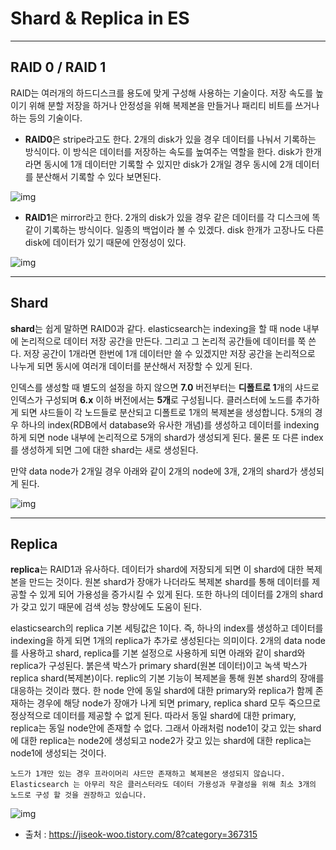 # Shard & Replica in ES 

 

------

## RAID 0 / RAID 1

 RAID는 여러개의 하드디스크를 용도에 맞게 구성해 사용하는 기술이다. 저장 속도를 높이기 위해 분할 저장을 하거나 안정성을 위해 복제본을 만들거나 패리티 비트를 쓰거나 하는 등의 기술이다.

*  **RAID0**은 stripe라고도 한다. 2개의 disk가 있을 경우 데이터를 나눠서 기록하는 방식이다. 이 방식은 데이터를 저장하는 속도를 높여주는 역할을 한다. disk가 한개라면 동시에 1개 데이터만 기록할 수 있지만 disk가 2개일 경우 동시에 2개 데이터를 분산해서 기록할 수 있다 보면된다.



![img](https://blog.kakaocdn.net/dn/AFgY3/btqA2bUDA7l/GpAGI4fg6DELJgLhx3IrF0/img.png)

* **RAID1**은 mirror라고 한다. 2개의 disk가 있을 경우 같은 데이터를 각 디스크에 똑같이 기록하는 방식이다. 일종의 백업이라 볼 수 있겠다. disk 한개가 고장나도 다른 disk에 데이터가 있기 때문에 안정성이 있다.



![img](https://blog.kakaocdn.net/dn/cyxw3d/btqA6pwQnCm/RbpyY0Y71nsMGsyLiG6WX1/img.png)

 

------

## Shard

 

**shard**는 쉽게 말하면 RAID0과 같다. elasticsearch는 indexing을 할 때 node 내부에 논리적으로 데이터 저장 공간을 만든다. 그리고 그 논리적 공간들에 데이터를 쭉 쓴다. 저장 공간이 1개라면 한번에 1개 데이터만 쓸 수 있겠지만 저장 공간을 논리적으로 나누게 되면 동시에 여러개 데이터를 분산해서 저장할 수 있게 된다. 

인덱스를 생성할 때 별도의 설정을 하지 않으면 **7.0** 버전부터는 **디폴트로 1**개의 샤드로 인덱스가 구성되며 **6.x** 이하 버전에서는 **5개**로 구성됩니다. 클러스터에 노드를 추가하게 되면 샤드들이 각 노드들로 분산되고 디폴트로 1개의 복제본을 생성합니다. 5개의 경우 하나의 index(RDB에서 database와 유사한 개념)를 생성하고 데이터를 indexing하게 되면 node 내부에 논리적으로 5개의 shard가 생성되게 된다. 물론 또 다른 index를 생성하게 되면 그에 대한 shard는 새로 생성된다.

만약 data node가 2개일 경우 아래와 같이 2개의 node에 3개, 2개의 shard가 생성되게 된다.

 

![img](https://blog.kakaocdn.net/dn/eytJKx/btqA7p4eBv9/HH4lR1y8bK2eYI6m2vJXbK/img.png)

 

------

## Replica

 

 **replica**는 RAID1과 유사하다. 데이터가 shard에 저장되게 되면 이 shard에 대한 복제본을 만드는 것이다. 원본 shard가 장애가 나더라도 복제본 shard를 통해 데이터를 제공할 수 있게 되어 가용성을 증가시킬 수 있게 된다. 또한 하나의 데이터를 2개의 shard가 갖고 있기 때문에 검색 성능 향상에도 도움이 된다.

 elasticsearch의 replica 기본 세팅값은 1이다. 즉, 하나의 index를 생성하고 데이터를 indexing을 하게 되면 1개의 replica가 추가로 생성된다는 의미이다. 2개의 data node를 사용하고 shard, replica를 기본 설정으로 사용하게 되면 아래와 같이 shard와 replica가 구성된다. 붉은색 박스가 primary shard(원본 데이터)이고 녹색 박스가 replica shard(복제본)이다. replic의 기본 기능이 복제본을 통해 원본 shard의 장애를 대응하는 것이라 했다. 한 node 안에 동일 shard에 대한 primary와 replica가 함께 존재하는 경우에 해당 node가 장애가 나게 되면 primary, replica shard 모두 죽으므로 정상적으로 데이터를 제공할 수 없게 된다. 따라서 동일 shard에 대한 primary, replica는 동일 node안에 존재할 수 없다. 그래서 아래처럼 node1이 갖고 있는 shard에 대한 replica는 node2에 생성되고 node2가 갖고 있는 shard에 대한 replica는 node1에 생성되는 것이다.



```
노드가 1개만 있는 경우 프라이머리 샤드만 존재하고 복제본은 생성되지 않습니다. Elasticsearch 는 아무리 작은 클러스터라도 데이터 가용성과 무결성을 위해 최소 3개의 노드로 구성 할 것을 권장하고 있습니다.
```



![img](https://gblobscdn.gitbook.com/assets%2F-Ln04DaYZaDjdiR_ZsKo%2F-LnUxLhQtL_hJwYydM_5%2F-LnKhmx31SnLDNMKr_YT%2Fimage.png?alt=media&token=fc99a84d-5f9f-4d3d-aad6-21e503567b33)



* 출처 : https://jiseok-woo.tistory.com/8?category=367315



 